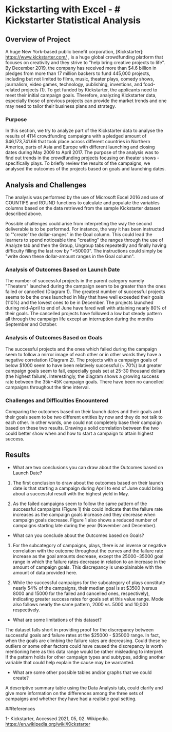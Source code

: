 # Kickstarting with Excel - # Kickstarter Statistical Analysis 

## Overview of Project

A huge New York-based public benefit corporation, [Kickstarter]: https://www.kickstarter.com/ , is a huge global crowdfunding platform that focuses on creativity and they strive to "help bring creative projects to life". By December 2019, the company has received more than $4.6 billion in pledges from more than 17 million backers to fund 445,000 projects, including but not limited to films, music, theater plays, comedy shows, journalism, video games, technology, publishing, inventions, and food-related projects (1). To get funded by Kickstarter, the applicants need to meet their initial campaign goals. Therefore, analyzing Kickstarter data, especially those of previous projects can provide the market trends and one may need to tailor their business plans and strategy.

### Purpose

In this section, we try to analyze part of the Kickstarter data to analyse the results of 4114 crowdfunding campaigns with a pledged amount of $46,173,741.66 that took place across different countries in Northern America, parts of Asia and Europe with different launching and closing dates during May 2009 to April 2017. The purpose of the analysis was to find out trends in the crowdfunding projects focusing on theater shows - specifically plays. To briefly review the results of the campaigns, we analysed the outcomes of the projects based on goals and launching dates.


## Analysis and Challenges

The analysis was performed by the use of Microsoft Excel 2016 and use of COUNTIFS and ROUND functions to calculate and populate the variables columns based on the data retrieved from the sample Kickstarter dataset described above. 

Possible challenges could arise from interpreting the way the second deliverable is to be performed. For instance, the way it has been instructed to "'create' the dollar-ranges" in the Goal column. This could lead the learners to spend noticeable time "creating" the ranges through the use of Analyze tab and then the Group, Ungroup tabs repeatedly and finally having difficulty filling the last row by ">50000".  The instructions could simply be "write down these dollar-amount ranges in the Goal column". 



### Analysis of Outcomes Based on Launch Date

The number of successful projects in the parent category namely "Theaters" launched during the campaign seem to be greater than the ones failed or cancelled (Diagram 1). The greatest number of successful projects seems to be the ones launched in May that have well exceeded their goals (110%) and the lowest ones to be in December. The projects launched during mid-April to end of June have fared well with attaining nearly 80% of their goals. The cancelled projects have followed a low but steady pattern all through the campaign life except an interruption during the months September and October.


### Analysis of Outcomes Based on Goals

The successful projects and the ones which failed during the campaign seem to follow a mirror image of each other or in other words they have a negative correlation (Diagram 2). The projects with a campaign goals of below $1000 seem to have been relatively successful (~ 70%) but greater campaign goals seem to fail, especially goals set at 25-30 thousand dollars (the highest failure). Interestingly, the diagram shows a growing success rate between the $35k-$45K campaign goals. There have been no cancelled campaigns throughout the time interval. 

### Challenges and Difficulties Encountered

Comparing the outcomes based on their launch dates and their goals and their goals seem to be two different entities by now and they do not talk to each other. In other words, one could not completely base their campaign based on these two results. Drawing a solid correlation between the two could better show when and how to start a campaign to attain highest success. 


## Results

- What are two conclusions you can draw about the Outcomes based on Launch Date?

1. The first conclusion to draw about the outcomes based on their launch date is that starting a campaign during April to end of June could bring about a successful result with the highest yield in May.

2. As the failed campaigns seem to follow the same pattern of the successful campaigns (Figure 1) this could indicate that the failure rate increases as the campaign goals increase and they decrease when campaign goals decrease. Figure 1 also shows a reduced number of campaigns starting late during the year (November and December).


- What can you conclude about the Outcomes based on Goals?

1. For the subcategory of campaigns, plays, there is an inverse or negative correlation with the outcome throughout the curves and the failure rate increase as the goal amounts decrease, except the $25000-$35000 goal range in which the failure rates decrease in relation to an increase in the amount of campaign goals. This discrepancy is unexplainable with the amount of data provided here. 

2. While the successful campaigns for the subcategory of plays constitute nearly 54% of the campaigns, their median goal is at $3500 (versus 8000 and 15000 for the failed and cancelled ones, respectively), indicating greater success rates for goals set at this value range. Mode also follows nearly the same pattern, 2000 vs. 5000 and 10,000 respectively.
 

- What are some limitations of this dataset?

The dataset falls short in providing proof for the discrepancy between successful goals and failure rates at the $25000 - $35000 range. In fact, when the goals are climbing the failure rates are decreasing. Could these be outliers or some other factors could have caused the discrepancy is worth mentioning here as this data range would be rather misleading to interpret. If the pattern holds for other campaign types and subtypes, adding another variable that could help explain the cause may be warranted.


- What are some other possible tables and/or graphs that we could create?

A descriptive summary table using the Data Analysis tab, could clarify and give more information on the differences among the three sets of campaigns and whether they have had a realistic goal setting.


##References

1-	Kickstarter, Accessed 2021, 05, 02. Wikipedia. https://en.wikipedia.org/wiki/Kickstarter 

